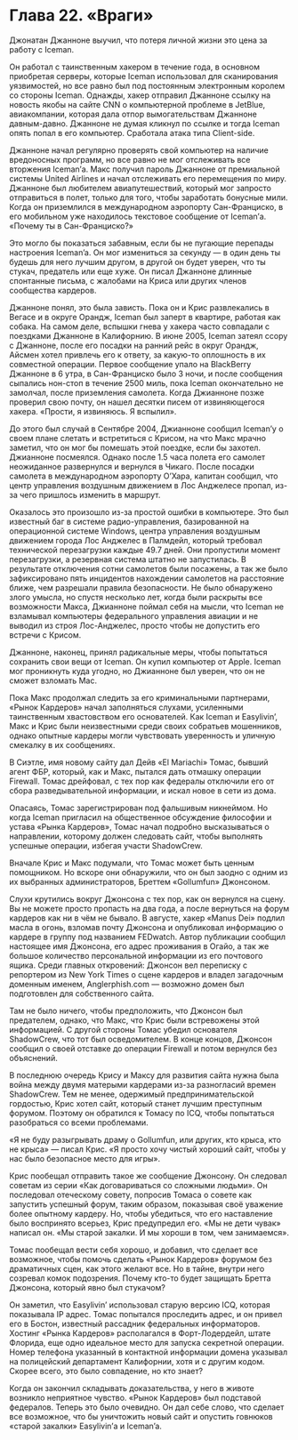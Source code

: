 # Глава 22. «Враги»

Джонатан Джанноне выучил, что потеря личной жизни это цена за работу с Iceman.

Он работал с таинственным хакером в течение года, в основном приобретая серверы, которые Iceman использовал для сканирования уязвимостей, но все равно был под постоянным электронным королем со стороны Iceman. Однажды, хакер отправил Джанноне ссылку на новость якобы на сайте CNN о компьютерной проблеме в JetBlue, авиакомпании, которая дала отпор вымогательствам Джанноне давным-давно. Джанноне не думая кликнул по ссылке и тогда Iceman опять попал в его компьютер. Сработала атака типа Client-side.

Джанноне начал регулярно проверять свой компьютер на наличие вредоносных программ, но все равно не мог отслеживать все вторжения Iceman’а. Макс получил пароль Джанноне от премиальной системы United Airlines и начал отслеживать его перемещения по миру. Джанноне был любителем авиапутешествий, который мог запросто отправиться в полет, только для того, чтобы заработать бонусные мили. Когда он приземлился в международном аэропорту Сан-Франциско, в его мобильном уже находилось текстовое сообщение от Iceman’а. «Почему ты в Сан-Франциско?»

Это могло бы показаться забавным, если бы не пугающие перепады настроения Iceman’a. Он мог измениться за секунду — в один день ты будешь для него лучшим другом, в другой он будет уверен, что ты стукач, предатель или еще хуже. Он писал Джанноне длинные спонтанные письма, с жалобами на Криса или других членов сообщества кардеров.

Джанноне понял, это была зависть. Пока он и Крис развлекались в Вегасе и в округе Орандж, Iceman был заперт в квартире, работая как собака. На самом деле, вспышки гнева у хакера часто совпадали с поездками Джанноне в Калифорнию. В июне 2005, Iceman затеял ссору с Джанноне, после его посадки на ранний рейс в округ Орандж, Айсмен хотел привлечь его к ответу, за какую-то оплошность в их совместной операции. Первое сообщение упало на BlackBerry Джанноне в 6 утра, в Сан-Франциско было 3 ночи, и после сообщения сыпались нон-стоп в течение 2500 миль, пока Iceman окончательно не замолчал, после приземления самолета. Когда Джианноне позже проверил свою почту, он нашел десятки писем от извиняющегося хакера. «Прости, я извиняюсь. Я вспылил».

До этого был случай в Сентябре 2004, Джианноне сообщил Iceman’у о своем плане слетать и встретиться с Крисом, на что Макс мрачно заметил, что он мог бы помешать этой поездке, если бы захотел. Джианноне посмеялся. Однако после 1.5 часа полета его самолет неожиданное развернулся и вернулся в Чикаго. После посадки самолета в международном аэропорту О’Хара, капитан сообщил, что центр управления воздушным движением в Лос Анджелесе пропал, из-за чего пришлось изменить в маршрут.

Оказалось это произошло из-за простой ошибки в компьютере. Это был известный баг в системе радио-управления, базированной на операционной системе Windows, центра управления воздушным движением города Лос Анджелес в Палмдейл, который требовал технической перезагрузки каждые 49.7 дней. Они пропустили момент перезагрузки, а резервная система штатно не запустилась. В результате отключения сотни самолетов были посажены, а так же было зафиксировано пять инцидентов нахождении самолетов на расстояние ближе, чем разрешали правила безопасности. Не было обнаружено злого умысла, но спустя несколько лет, когда были раскрыты все возможности Макса, Джианноне поймал себя на мысли, что Iceman не взламывал компьютеры федерального управления авиации и не выводил из строя Лос-Анджелес, просто чтобы не допустить его встречи с Крисом.

Джанноне, наконец, принял радикальные меры, чтобы попытаться сохранить свои вещи от Iceman. Он купил компьютер от Apple. Iceman мог проникнуть куда угодно, но Джианноне был уверен, что он не сможет взломать Mac.

Пока Макс продолжал следить за его криминальными партнерами, «Рынок Кардеров» начал заполняться слухами, усиленными таинственным хвастовством его основателей. Как Iceman и Easylivin’, Макс и Крис были неизвестными среди своих собратьев мошенников, однако опытные кардеры могли чувствовать уверенность и уличную смекалку в их сообщениях.

В Сиэтле, имя новому сайту дал Дейв «El Mariachi» Томас, бывший агент ФБР, который, как и Макс, пытался дать отмашку операции Firewall. Томас дрейфовал, с тех пор как федералы отключили его от сбора разведывательной информации, и искал новое в сети из дома.

Опасаясь, Томас зарегистрирован под фальшивым никнеймом. Но когда Iceman пригласил на общественное обсуждение философии и устава «Рынка Кардеров», Томас начал подробно высказываться о направлении, которому должен следовать сайт, чтобы выполнять успешные операции, избегая участи ShadowCrew.

Вначале Крис и Макс подумали, что Томас может быть ценным помощником. Но вскоре они обнаружили, что он был заодно с одним из их выбранных администраторов, Бреттем «Gollumfun» Джонсоном.

Слухи крутились вокруг Джонсона с тех пор, как он вернулся на сцену. Вы не можете просто пропасть на два года, а после вернуться на форум кардеров как ни в чём не бывало. В августе, хакер «Manus Dei» подлил масла в огонь, взломав почту Джонсона и опубликовал информацию о кардере в группу под названием FEDwatch. Автор публикации сообщил настоящее имя Джонсона, его адрес проживания в Огайо, а так же большое количество персональной информации из его почтового ящика. Среди главных откровений: Джонсон вел переписку с репортером из New York Times о сцене кардеров и владел загадочным доменным именем, Anglerphish.com — возможно домен был подготовлен для собственного сайта.

Там не было ничего, чтобы предположить, что Джонсон был предателем, однако, что Макс, что Крис были встревожены этой информацией. С другой стороны Томас убедил основателя ShadowCrew, что тот был осведомителем. В конце концов, Джонсон сообщил о своей отставке до операции Firewall и потом вернулся без объяснений.

В последнюю очередь Крису и Максу для развития сайта нужна была война между двумя матерыми кардерами из-за разногласий времен ShadowCrew. Тем не менее, одержимый предпринимательской гордостью, Крис хотел сайт, который станет лучшим преступным форумом. Поэтому он обратился к Томасу по ICQ, чтобы попытаться разобраться со всеми проблемами.

«Я не буду разыгрывать драму о Gollumfun, или других, кто крыса, кто не крыса» — писал Крис. «Я просто хочу чистый хороший сайт, чтобы у нас было безопасное место для игры».

Крис пообещал отправить такое же сообщение Джонсону. Он следовал советам из серии «Как договариваться со сложными людьми». Он последовал отеческому совету, попросив Томаса о совете как запустить успешный форум, таким образом, показывая своё уважение более опытному кардеру. Но, чтобы убедиться, что его наставление было воспринято всерьез, Крис предупредил его. «Мы не дети чувак» написал он. «Мы старой закалки. И мы хороши в том, чем занимаемся».

Томас пообещал вести себя хорошо, и добавил, что сделает все возможное, чтобы помочь сделать «Рынок Кардеров» форумом без драматичных сцен, как этого желают все. Но в тайне, внутри него созревал комок подозрения. Почему кто-то будет защищать Бретта Джонсона, который явно был стукачом?

Он заметил, что Easylivin’ использовал старую версию ICQ, которая показывала IP адрес. Томас попытался проследить адрес, и он привел его в Бостон, известный рассадник федеральных информаторов. Хостинг «Рынка Кардеров» располагался в Форт-Лодердейл, штате Флорида, еще одно идеальное место для запуска секретной операции. Номер телефона указанный в контактной информации домена указывал на полицейский департамент Калифорнии, хотя и с другим кодом. Скорее всего, это было совпадение, но кто знает?

Когда он закончил складывать доказательства, у него в животе возникло неприятное чувство. «Рынок Кардеров» был подставой федералов. Теперь это было очевидно. Он дал себе слово, что сделает все возможное, что бы уничтожить новый сайт и опустить говнюков «старой закалки» Easylivin’а и Iceman’a.
